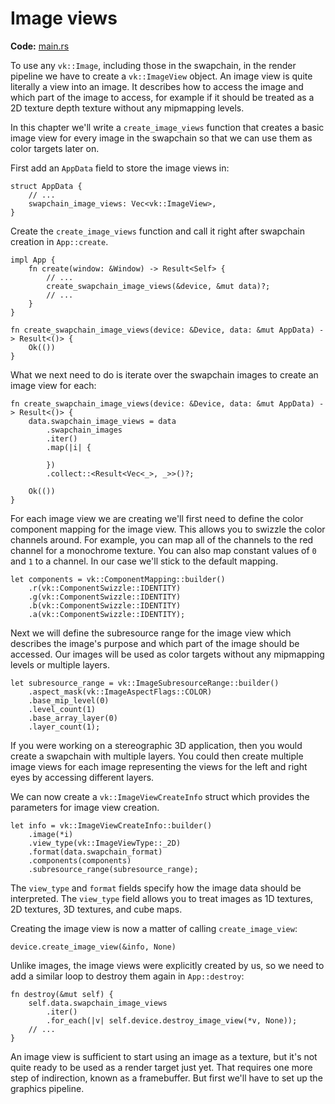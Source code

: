 # Image views

**Code:** [main.rs](https://github.com/KyleMayes/vulkanalia/tree/master/tutorial/src/07_image_views.rs)

To use any `vk::Image`, including those in the swapchain, in the render pipeline we have to create a `vk::ImageView` object. An image view is quite literally a view into an image. It describes how to access the image and which part of the image to access, for example if it should be treated as a 2D texture depth texture without any mipmapping levels.

In this chapter we'll write a `create_image_views` function that creates a basic image view for every image in the swapchain so that we can use them as color targets later on.

First add an `AppData` field to store the image views in:

```rust,noplaypen
struct AppData {
    // ...
    swapchain_image_views: Vec<vk::ImageView>,
}

```

Create the `create_image_views` function and call it right after swapchain creation in `App::create`.

```rust,noplaypen
impl App {
    fn create(window: &Window) -> Result<Self> {
        // ...
        create_swapchain_image_views(&device, &mut data)?;
        // ...
    }
}

fn create_swapchain_image_views(device: &Device, data: &mut AppData) -> Result<()> {
    Ok(())
}
```

What we next need to do is iterate over the swapchain images to create an image view for each:

```rust,noplaypen
fn create_swapchain_image_views(device: &Device, data: &mut AppData) -> Result<()> {
    data.swapchain_image_views = data
        .swapchain_images
        .iter()
        .map(|i| {

        })
        .collect::<Result<Vec<_>, _>>()?;

    Ok(())
}
```

For each image view we are creating we'll first need to define the color component mapping for the image view. This allows you to swizzle the color channels around. For example, you can map all of the channels to the red channel for a monochrome texture. You can also map constant values of `0` and `1` to a channel. In our case we'll stick to the default mapping.

```rust,noplaypen
let components = vk::ComponentMapping::builder()
    .r(vk::ComponentSwizzle::IDENTITY)
    .g(vk::ComponentSwizzle::IDENTITY)
    .b(vk::ComponentSwizzle::IDENTITY)
    .a(vk::ComponentSwizzle::IDENTITY);
```

Next we will define the subresource range for the image view which describes the image's purpose and which part of the image should be accessed. Our images will be used as color targets without any mipmapping levels or multiple layers.

```rust,noplaypen
let subresource_range = vk::ImageSubresourceRange::builder()
    .aspect_mask(vk::ImageAspectFlags::COLOR)
    .base_mip_level(0)
    .level_count(1)
    .base_array_layer(0)
    .layer_count(1);
```

If you were working on a stereographic 3D application, then you would create a swapchain with multiple layers. You could then create multiple image views for each image representing the views for the left and right eyes by accessing different layers.

We can now create a `vk::ImageViewCreateInfo` struct which provides the parameters for image view creation.

```rust,noplaypen
let info = vk::ImageViewCreateInfo::builder()
    .image(*i)
    .view_type(vk::ImageViewType::_2D)
    .format(data.swapchain_format)
    .components(components)
    .subresource_range(subresource_range);
```

The `view_type` and `format` fields specify how the image data should be interpreted. The `view_type` field allows you to treat images as 1D textures, 2D textures, 3D textures, and cube maps.

Creating the image view is now a matter of calling `create_image_view`:

```rust,noplaypen
device.create_image_view(&info, None)
```

Unlike images, the image views were explicitly created by us, so we need to add a similar loop to destroy them again in `App::destroy`:

```rust,noplaypen
fn destroy(&mut self) {
    self.data.swapchain_image_views
        .iter()
        .for_each(|v| self.device.destroy_image_view(*v, None));
    // ...
}
```

An image view is sufficient to start using an image as a texture, but it's not quite ready to be used as a render target just yet. That requires one more step of indirection, known as a framebuffer. But first we'll have to set up the graphics pipeline.
